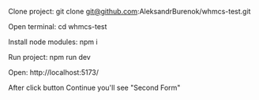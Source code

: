 Clone project: git clone git@github.com:AleksandrBurenok/whmcs-test.git

Open terminal: cd whmcs-test

Install node modules: npm i

Run project: npm run dev

Open: http://localhost:5173/

After click button Continue you'll see "Second Form"

